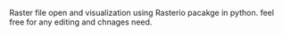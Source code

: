 Raster file open and visualization using Rasterio pacakge in python. feel free for any editing and chnages need.
